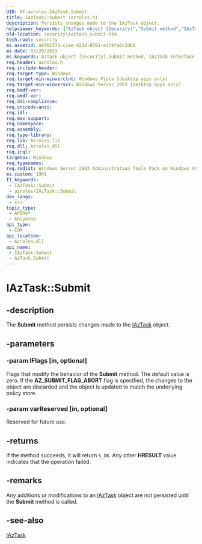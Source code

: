 ```yaml
---
UID: NF:azroles.IAzTask.Submit
title: IAzTask::Submit (azroles.h)
description: Persists changes made to the IAzTask object.
helpviewer_keywords: ["AzTask object [Security]","Submit method","IAzTask interface [Security]","Submit method","IAzTask.Submit","IAzTask::Submit","Submit","Submit method [Security]","Submit method [Security]","AzTask object","Submit method [Security]","IAzTask interface","azroles/IAzTask::Submit","security.iaztask_submit"]
old-location: security\iaztask_submit.htm
tech.root: security
ms.assetid: a6f01573-c1ee-421d-8591-e1c9fa6c3d68
ms.date: 03/20/2023
ms.keywords: AzTask object [Security],Submit method, IAzTask interface [Security],Submit method, IAzTask.Submit, IAzTask::Submit, Submit, Submit method [Security], Submit method [Security],AzTask object, Submit method [Security],IAzTask interface, azroles/IAzTask::Submit, security.iaztask_submit
req.header: azroles.h
req.include-header: 
req.target-type: Windows
req.target-min-winverclnt: Windows Vista [desktop apps only]
req.target-min-winversvr: Windows Server 2003 [desktop apps only]
req.kmdf-ver: 
req.umdf-ver: 
req.ddi-compliance: 
req.unicode-ansi: 
req.idl: 
req.max-support: 
req.namespace: 
req.assembly: 
req.type-library: 
req.lib: Azroles.lib
req.dll: Azroles.dll
req.irql: 
targetos: Windows
req.typenames: 
req.redist: Windows Server 2003 Administration Tools Pack on Windows XP
ms.custom: 19H1
f1_keywords:
 - IAzTask::Submit
 - azroles/IAzTask::Submit
dev_langs:
 - c++
topic_type:
 - APIRef
 - kbSyntax
api_type:
 - COM
api_location:
 - Azroles.dll
api_name:
 - IAzTask.Submit
 - AzTask.Submit
---
```


# IAzTask::Submit

## -description

The **Submit** method persists changes made to the [IAzTask](nn-azroles-iaztask.md) object.

## -parameters

### -param lFlags [in, optional]

Flags that modify the behavior of the **Submit** method. The default value is zero. If the **AZ_SUBMIT_FLAG_ABORT** flag is specified, the changes to the object are discarded and the object is updated to match the underlying policy store.

### -param varReserved [in, optional]

Reserved for future use.

## -returns

If the method succeeds, it will return `S_OK`. Any other **HRESULT** value indicates that the operation failed.

## -remarks

Any additions or modifications to an [IAzTask](nn-azroles-iaztask.md) object are not persisted until the **Submit** method is called.

## -see-also

[IAzTask](nn-azroles-iaztask.md)
